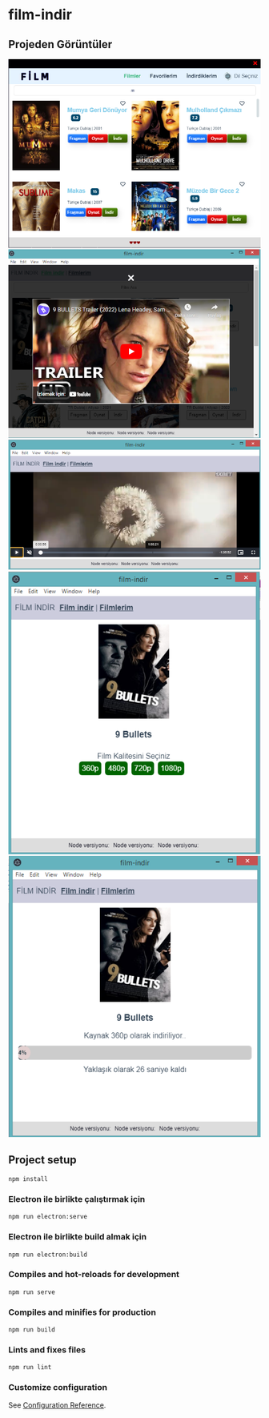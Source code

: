 # film-indir

## Projeden Görüntüler
![1](/docs/1-3.png)
![1](/docs/2.png)
![1](/docs/3.png)
![1](/docs/4.png)
![1](/docs/5.png)


## Project setup
```
npm install
```
### Electron ile birlikte çalıştırmak için
```
npm run electron:serve
```

### Electron ile birlikte build almak için
```
npm run electron:build
```

### Compiles and hot-reloads for development
```
npm run serve
```

### Compiles and minifies for production
```
npm run build
```

### Lints and fixes files
```
npm run lint
```

### Customize configuration
See [Configuration Reference](https://cli.vuejs.org/config/).
